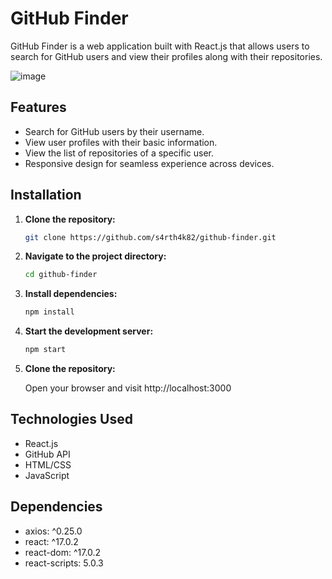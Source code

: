 # GitHub Finder

GitHub Finder is a web application built with React.js that allows users to search for GitHub users and view their profiles along with their repositories.

![image](https://github.com/s4rth4k82/github-finder/assets/166211539/994f3581-b570-4d70-a6df-dc573bfe0feb)


## Features

- Search for GitHub users by their username.
- View user profiles with their basic information.
- View the list of repositories of a specific user.
- Responsive design for seamless experience across devices.

## Installation

1. **Clone the repository:**

   ```bash
   git clone https://github.com/s4rth4k82/github-finder.git

2. **Navigate to the project directory:**
    ```bash
    cd github-finder

3. **Install dependencies:**
    ```bash
    npm install
    
4. **Start the development server:**

   ```bash
   npm start

5. **Clone the repository:**

   Open your browser and visit http://localhost:3000


## Technologies Used

  - React.js
  - GitHub API
  - HTML/CSS
  - JavaScript

## Dependencies

  - axios: ^0.25.0
  - react: ^17.0.2
  - react-dom: ^17.0.2
  - react-scripts: 5.0.3

